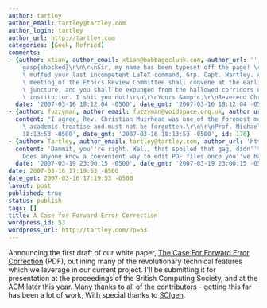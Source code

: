 ```yaml
---
author: tartley
author_email: tartley@tartley.com
author_login: tartley
author_url: http://tartley.com
categories: [Geek, Refried]
comments:
- {author: xtian, author_email: xtian@babbageclunk.com, author_url: '', content: "\\\
    gasp{shocked}\r\n\r\nSir, my name has been typeset off the page! \r\n\r\nYou have\
    \ muffed your last incompetent LaTeX command, Grp. Capt. Hartley. An emergency\
    \ meeting of the Ethics Review Committee shall convene at the earliest available\
    \ juncture, and you shall be expunged from the hallowed corridors of our august\
    \ institution. I shit you not!\r\n\r\nYours &amp;c,\r\nReverend Christian Muirhead",
  date: '2007-03-16 18:12:04 -0500', date_gmt: '2007-03-16 18:12:04 -0500', id: 175}
- {author: fuzzyman, author_email: fuzzyman@voidspace.org.uk, author_url: 'http://www.voidspace.org.uk/index2.shtml',
  content: "I agree, Rev. Christian Muirhead was one of the foremost movers in this\
    \ academic treatise and must not be forgotten.\r\n\r\nProf. Michael Foord", date: '2007-03-16
    18:13:53 -0500', date_gmt: '2007-03-16 18:13:53 -0500', id: 176}
- {author: Tartley, author_email: tartley@tartley.com, author_url: 'http://tartley.com',
  content: 'Dammit, you''re right. Well, that spoiled that gag, didn''t it? Oh well.
    Does anyone know a convenient way to edit PDF files once you''ve baked them?',
  date: '2007-03-19 23:00:15 -0500', date_gmt: '2007-03-19 23:00:15 -0500', id: 194}
date: 2007-03-16 17:19:53 -0500
date_gmt: 2007-03-16 17:19:53 -0500
layout: post
published: true
status: publish
tags: []
title: A Case for Forward Error Correction
wordpress_id: 53
wordpress_url: http://tartley.com/?p=53
---
```


Announcing the first draft of our white paper, [The Case For Forward
Error
Correction](http://tartley.com/wp-content/uploads/2007/03/caseforforwarderrorcorrection-v113-16mar2007.pdf "The Case For Forward Error Correction.pdf")
(PDF), outlining many of the revolutionary technical features which we
leverage in our current project. I'll be submitting it for presentation
at the proceedings of the British Computing Society, and at the ACM
later this year. Many thanks to all of the contributors - getting this
far has been a lot of work, With special thanks to
[SCIgen](http://pdos.csail.mit.edu/scigen/).
